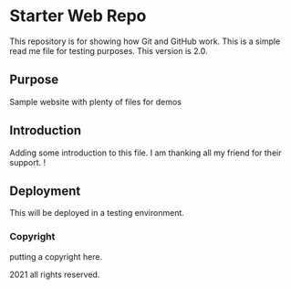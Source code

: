 # Starter Web Repo

This repository is for showing how Git and GitHub work.
This is a simple read me file for testing purposes.
This version is 2.0.
## Purpose

Sample website with plenty of files for demos

## Introduction

Adding some introduction to this file.
I am thanking all my friend for their support.
!

## Deployment

This will be deployed in a testing environment.

### Copyright
putting a copyright here.

2021 all rights reserved.